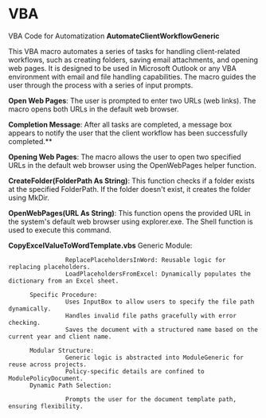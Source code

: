 # VBA
VBA Code for Automatization
**AutomateClientWorkflowGeneric**
          
This VBA macro automates a series of tasks for handling client-related workflows, such as creating folders, saving email                  attachments, and opening web pages. It is designed to be used in Microsoft Outlook or any VBA environment with email and file             handling capabilities. The macro guides the user through the process with a series of input prompts.

**Open Web Pages**: The user is prompted to enter two URLs (web links). The macro opens both URLs in the default web browser.

**Completion Message**: After all tasks are completed, a message box appears to notify the user that the client workflow has been       successfully completed.**

**Opening Web Pages**: The macro allows the user to open two specified URLs in the default web browser using the OpenWebPages helper     function.

**CreateFolder(FolderPath As String)**: This function checks if a folder exists at the specified FolderPath. If the folder doesn't exist, it creates the folder using MkDir.

**OpenWebPages(URL As String)**: This function opens the provided URL in the system's default web browser using explorer.exe. The Shell function is used to execute this command.

**CopyExcelValueToWordTemplate.vbs**
          Generic Module:
          
                    ReplacePlaceholdersInWord: Reusable logic for replacing placeholders.
                    LoadPlaceholdersFromExcel: Dynamically populates the dictionary from an Excel sheet.
          
          Specific Procedure:
                    Uses InputBox to allow users to specify the file path dynamically.
                    Handles invalid file paths gracefully with error checking.
                    Saves the document with a structured name based on the current year and client name.
          
          Modular Structure:          
                    Generic logic is abstracted into ModuleGeneric for reuse across projects.
                    Policy-specific details are confined to ModulePolicyDocument.
          Dynamic Path Selection:
          
                    Prompts the user for the document template path, ensuring flexibility.
